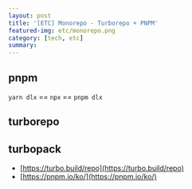 ```yaml
---
layout: post
title: '[ETC] Monorepo - Turborepo + PNPM'
featured-img: etc/monorepo.png
category: [tech, etc]
summary:
---
```


## pnpm
`yarn dlx` == `npx` == `pnpm dlx`

## turborepo

## turbopack

- [https://turbo.build/repo](https://turbo.build/repo)
- [https://pnpm.io/ko/](https://pnpm.io/ko/)
